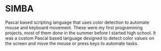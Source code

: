 # SIMBA
Pascal based scripting language that uses color detection to automate mouse and keyboard movement. These were my first programming projects, most of them done in the summer before I started high school.  It was a custom Pascal based language designed to detect color values on the screen and move the mouse or press keys to automate tasks.
